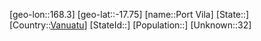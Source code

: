 ﻿---
location: [-17.75,168.3]
type: City
tags:
- geo/City


SpocWebEntityId: 35949
isDeleted: false
confidential: public

---
[geo-lon::168.3]
[geo-lat::-17.75]
[name::Port Vila]
[State::]
[Country::[Vanuatu](geo/Continent/Oceania/Vanuatu.md)]
[StateId::]
[Population::]
[Unknown::32]

